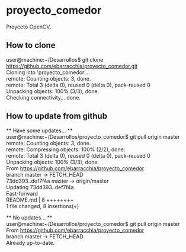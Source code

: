 # proyecto_comedor #
Proyecto OpenCV.

## How to clone ##

user@machine:~/Desarrollos$ git clone   https://github.com/ebarracchia/proyecto_comedor.git  
Cloning into 'proyecto_comedor'...  
remote: Counting objects: 3, done.  
remote: Total 3 (delta 0), reused 0 (delta 0), pack-reused 0  
Unpacking objects: 100% (3/3), done.  
Checking connectivity... done.  

## How to update from github ##
** Have some updates... **  
user@machine:~/Desarrollos/proyecto_comedor$ git pull origin master  
remote: Counting objects: 3, done.  
remote: Compressing objects: 100% (2/2), done.  
remote: Total 3 (delta 0), reused 0 (delta 0), pack-reused 0  
Unpacking objects: 100% (3/3), done.  
From https://github.com/ebarracchia/proyecto_comedor  
   branch            master     -> FETCH_HEAD  
   73dd393..def7f4a  master     -> origin/master  
Updating 73dd393..def7f4a  
Fast-forward  
 README.md | 8 ++++++++  
 1 file changed, 8 insertions(+)  

** No updates... **  
user@machine:~/Desarrollos/proyecto_comedor$ git pull origin master  
From https://github.com/ebarracchia/proyecto_comedor  
   branch            master     -> FETCH_HEAD  
Already up-to-date.  
